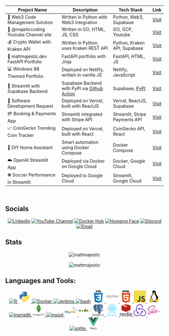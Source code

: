 | Project Name | Description | Tech Stack | Link |
|--------------|-------------|------------|------|
| 👾 Web3 Code Management Solution | Written in Python with Web3 integration | Python, Web3, Supabase | [Visit](https://web3cms.streamlit.app/) |
| 🎥 @majeticcoding Youtube Channel site | Written in GO, HTML, JS, CSS | GO, GCP, Youtube | [Visit](https://majesticcoding.com) |
| 💰 Crypto Wallet with Kraken API | Written in Python, uses Kraken REST API | Python, Kraken API, Supabase | [Visit](https://kraken-portfolio.streamlit.app/) |
| 💾 mattmajestic.dev FastAPI Portfolio | FastAPI portfolio with Jinja | FastAPI, HTML, JS | [Visit](https://mattmajestic.dev/) |
| 💻 Windows 98 Themed Portfolio | Deployed on Netlify, written in vanilla JS | Netlify, JavaScript | [Visit](https://majestic-windows-98.netlify.app/) |
| 🐍 Streamlit with Supabase Backend | Supabase Backend with PyPI via [Github Action](https://github.com/mattmajestic/streamlit-supabase/blob/main/.github/workflows/publish-to-pypi.yml)  | Supabase, [PyPI](https://pypi.org/project/streamlit-supabase/) | [Visit](https://supabase-demo.streamlit.app/) |
| 🚀 Software Development Request | Deployed on Vercel, built with ReactJS | Vercel, ReactJS, Supabase | [Visit](https://software-dev-request.vercel.app/) |
| 💳 Booking & Payments App | Streamlit integrated with Stripe API | Streamlit, Stripe Payments API | [Visit](https://stripe-demo-youtube.streamlit.app/) |
| 📈 CoinGecko Trending Coin Tracker | Deployed on Vercel, built with React | CoinGecko API, React | [Visit](https://coingecko-reactjs.vercel.app/) |
| 🐳 DIY Home Assistant | Smart automation using Docker Compose | Docker Compose | [Visit](https://github.com/mattmajestic/homeassistant-majestic#readme) |
| ☁️ OpenAI Streamlit App | Deployed via Docker on Google Cloud | Docker, Google Cloud | [Visit](https://openai-streamlit.app/) |
| ⚽ Soccer Performance in Streamlit | Deployed to Google Cloud | Streamlit, Google Cloud | [Visit](https://joga-bonito.tech/) |

<br /> 

## Socials

<p align="center">
  <a href="https://www.linkedin.com/in/matthew-majestic/"><img src="https://img.shields.io/badge/-LinkedIn-blue?style=for-the-badge&logo=linkedin&logoColor=white" alt="LinkedIn"></a>
  <a href="https://www.youtube.com/@majesticcoding/videos"><img src="https://img.shields.io/badge/YouTube-Subscribe-red?style=for-the-badge&logo=youtube" alt="YouTube Channel"></a>
  <a href="https://hub.docker.com/u/mattmajestic"><img src="https://img.shields.io/badge/Docker-Hub-blue?style=for-the-badge&logo=docker" alt="Docker Hub"></a>
  <a href="https://huggingface.co/mattmajestic"><img src="https://img.shields.io/badge/Hugging%20Face-Matt%20Majestic-0052CC?style=for-the-badge&logo=huggingface" alt="Hugging Face"></a>
  <a href="https://discord.com/users/.crypto_magic"><img src="https://img.shields.io/badge/Discord-Official-blue?style=for-the-badge&logo=discord" alt="Discord"></a>
  <a href="mailto:mattmajestic@strictlyresearch.com?subject=[GitHub]%20Source%20Han%20Sans"><img src="https://img.shields.io/badge/📧-Email-blue?style=for-the-badge" alt="Email"></a>
</p>



## Stats
<p align="center"><img align="center" src="https://github-readme-stats.vercel.app/api/top-langs/?username=mattmajestic&layout=pie" alt="mattmajestic" /></p>
<p align="center"><img align="center" src="https://github-readme-stats.vercel.app/api?username=mattmajestic&rank_icon=github" alt="mattmajestic" /></p>

## Languages and Tools:
<p align="center"><a href="https://docs.rstudio.com/" target="_blank" rel="noreferrer"> <img src="https://docs.rstudio.com/images/RStudio-ball.svg" alt="R" width="40" height="40"/> </a><a href="https://www.python.org" target="_blank" rel="noreferrer"> <img src="https://raw.githubusercontent.com/devicons/devicon/master/icons/python/python-original.svg" alt="python" width="40" height="40"/> </a><a href="https://www.docker.com/" target="_blank" rel="noreferrer"> <img src="https://d1.awsstatic.com/acs/characters/Logos/Docker-Logo_Horizontel_279x131.b8a5c41e56b77706656d61080f6a0217a3ba356d.png" alt="Docker" width="40" height="40"/> </a><a href="https://www.jenkins.io/" target="_blank" rel="noreferrer"> <img src="https://cdn.icon-icons.com/icons2/2107/PNG/512/file_type_jenkins_icon_130515.png" alt="Jenkins" width="40" height="40"/> </a><a href="https://www.gnu.org/software/bash/" target="_blank" rel="noreferrer"> <img src="https://www.vectorlogo.zone/logos/gnu_bash/gnu_bash-icon.svg" alt="bash" width="40" height="40"/></a> <a href="https://www.w3schools.com/css/" target="_blank" rel="noreferrer"> <img src="https://raw.githubusercontent.com/devicons/devicon/master/icons/css3/css3-original-wordmark.svg" alt="css3" width="40" height="40"/> </a> <a href="https://expressjs.com" target="_blank" rel="noreferrer"> <img src="https://raw.githubusercontent.com/devicons/devicon/master/icons/express/express-original-wordmark.svg" alt="express" width="40" height="40"/> </a> <a href="https://www.w3.org/html/" target="_blank" rel="noreferrer"> <img src="https://raw.githubusercontent.com/devicons/devicon/master/icons/html5/html5-original-wordmark.svg" alt="html5" width="40" height="40"/> </a> <a href="https://developer.mozilla.org/en-US/docs/Web/JavaScript" target="_blank" rel="noreferrer"> <img src="https://raw.githubusercontent.com/devicons/devicon/master/icons/javascript/javascript-original.svg" alt="javascript" width="40" height="40"/> </a> <a href="https://www.linux.org/" target="_blank" rel="noreferrer"> <img src="https://raw.githubusercontent.com/devicons/devicon/master/icons/linux/linux-original.svg" alt="linux" width="40" height="40"/> </a> <a href="https://mariadb.org/" target="_blank" rel="noreferrer"> <img src="https://www.vectorlogo.zone/logos/mariadb/mariadb-icon.svg" alt="mariadb" width="40" height="40"/> </a> <a href="https://www.mongodb.com/" target="_blank" rel="noreferrer"> <img src="https://raw.githubusercontent.com/devicons/devicon/master/icons/mongodb/mongodb-original-wordmark.svg" alt="mongodb" width="40" height="40"/> </a> <a href="https://www.microsoft.com/en-us/sql-server" target="_blank" rel="noreferrer"> <img src="https://www.svgrepo.com/show/303229/microsoft-sql-server-logo.svg" alt="mssql" width="40" height="40"/> </a> <a href="https://www.mysql.com/" target="_blank" rel="noreferrer"> <img src="https://raw.githubusercontent.com/devicons/devicon/master/icons/mysql/mysql-original-wordmark.svg" alt="mysql" width="40" height="40"/> </a> <a href="https://nodejs.org" target="_blank" rel="noreferrer"> <img src="https://raw.githubusercontent.com/devicons/devicon/master/icons/nodejs/nodejs-original-wordmark.svg" alt="nodejs" width="40" height="40"/> </a> <a href="https://www.postgresql.org" target="_blank" rel="noreferrer"> <img src="https://raw.githubusercontent.com/devicons/devicon/master/icons/postgresql/postgresql-original-wordmark.svg" alt="postgresql" width="40" height="40"/> </a>  <a href="https://reactjs.org/" target="_blank" rel="noreferrer"> <img src="https://raw.githubusercontent.com/devicons/devicon/master/icons/react/react-original-wordmark.svg" alt="react" width="40" height="40"/> </a> <a href="https://redis.io" target="_blank" rel="noreferrer"> <img src="https://raw.githubusercontent.com/devicons/devicon/master/icons/redis/redis-original-wordmark.svg" alt="redis" width="40" height="40"/> </a> <a href="https://redux.js.org" target="_blank" rel="noreferrer"> <img src="https://raw.githubusercontent.com/devicons/devicon/master/icons/redux/redux-original.svg" alt="redux" width="40" height="40"/> </a> <a href="https://sass-lang.com" target="_blank" rel="noreferrer"> <img src="https://raw.githubusercontent.com/devicons/devicon/master/icons/sass/sass-original.svg" alt="sass" width="40" height="40"/> </a> <a href="https://www.sqlite.org/" target="_blank" rel="noreferrer"> <img src="https://www.vectorlogo.zone/logos/sqlite/sqlite-icon.svg" alt="sqlite" width="40" height="40"/> </a> <a href="https://vuejs.org/" target="_blank" rel="noreferrer"> <img src="https://raw.githubusercontent.com/devicons/devicon/master/icons/vuejs/vuejs-original-wordmark.svg" alt="vuejs" width="40" height="40"/> </a> </p>
<br /> 
